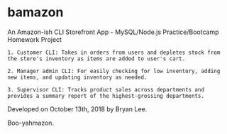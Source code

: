 # bamazon
An Amazon-ish CLI Storefront App - MySQL/Node.js Practice/Bootcamp Homework Project 

    1. Customer CLI: Takes in orders from users and depletes stock from the store's inventory as items are added to user's cart.

    2. Manager admin CLI: For easily checking for low inventory, adding new items, and updating inventory as needed.

    3. Supervisor CLI: Tracks product sales across departments and provides a summary report of the highest-grossing departments.

Developed on October 13th, 2018 by Bryan Lee. 

Boo-yahmazon.
